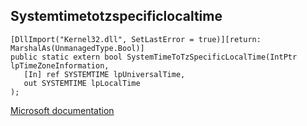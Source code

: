 ## Systemtimetotzspecificlocaltime

```
[DllImport("Kernel32.dll", SetLastError = true)][return: MarshalAs(UnmanagedType.Bool)]
public static extern bool SystemTimeToTzSpecificLocalTime(IntPtr lpTimeZoneInformation,
   [In] ref SYSTEMTIME lpUniversalTime,
   out SYSTEMTIME lpLocalTime
);
```

[Microsoft documentation](TODO)
